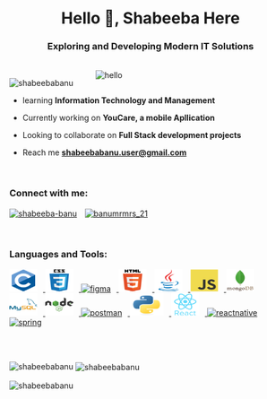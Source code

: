 

<h1 align="center">Hello 👋, Shabeeba Here</h1>
<h3 align="center">Exploring and Developing Modern IT Solutions</h3><br>
<img align="right" alt="hello" width="350" src="https://siteefy.com/wp-content/uploads/2021/02/WordPress-Statistics-and-Trends.png">

<p align="left"> <img src="https://komarev.com/ghpvc/?username=shabeebabanu&label=Profile%20views&color=0e75b6&style=flat" alt="shabeebabanu" /> </p>

-  learning **Information Technology and Management**
  
-  Currently working on **YouCare, a mobile Apllication**

-  Looking to collaborate on **Full Stack development projects**

-  Reach me **shabeebabanu.user@gmail.com**
<br>
<h3 align="left">Connect with me:</h3>
<p align="left">
<a href="https://www.linkedin.com/in/shabeeba-banu-9a3366213/" target="blank"><img align="center" src="https://raw.githubusercontent.com/rahuldkjain/github-profile-readme-generator/master/src/images/icons/Social/linked-in-alt.svg" alt="shabeeba-banu" height="30" width="40" style="margin-right: 10px;" /></a>
<a href="https://www.hackerrank.com/profile/banumrmrs_21" target="blank"><img align="center" src="https://raw.githubusercontent.com/rahuldkjain/github-profile-readme-generator/master/src/images/icons/Social/hackerrank.svg" alt="banumrmrs_21" height="30" width="40" style="margin-right: 10px;" /></a>
</p>
<br>
<h3 align="left">Languages and Tools:</h3>
<p align="left">
<a href="https://www.cprogramming.com/" target="_blank" rel="noreferrer"> <img src="https://raw.githubusercontent.com/devicons/devicon/master/icons/c/c-original.svg" alt="c" width="50" height="40" style="margin-right: 10px;"/> </a>
<a href="https://www.w3schools.com/css/" target="_blank" rel="noreferrer"> <img src="https://raw.githubusercontent.com/devicons/devicon/master/icons/css3/css3-original-wordmark.svg" alt="css3" width="50" height="40" style="margin-right: 10px;"/> </a>
<a href="https://www.figma.com/" target="_blank" rel="noreferrer"> <img src="https://www.vectorlogo.zone/logos/figma/figma-icon.svg" alt="figma" width="50" height="40" style="margin-right: 10px;"/> </a>
<a href="https://www.w3.org/html/" target="_blank" rel="noreferrer"> <img src="https://raw.githubusercontent.com/devicons/devicon/master/icons/html5/html5-original-wordmark.svg" alt="html5" width="50" height="40" style="margin-right: 10px;"/> </a>
<a href="https://www.java.com" target="_blank" rel="noreferrer"> <img src="https://raw.githubusercontent.com/devicons/devicon/master/icons/java/java-original.svg" alt="java" width="50" height="40" style="margin-right: 10px;"/> </a>
<a href="https://developer.mozilla.org/en-US/docs/Web/JavaScript" target="_blank" rel="noreferrer"> <img src="https://raw.githubusercontent.com/devicons/devicon/master/icons/javascript/javascript-original.svg" alt="javascript" width="50" height="40" style="margin-right: 10px;"/> </a>
<a href="https://www.mongodb.com/" target="_blank" rel="noreferrer"> <img src="https://raw.githubusercontent.com/devicons/devicon/master/icons/mongodb/mongodb-original-wordmark.svg" alt="mongodb" width="50" height="40" style="margin-right: 10px;"/> </a>
<a href="https://www.mysql.com/" target="_blank" rel="noreferrer"> <img src="https://raw.githubusercontent.com/devicons/devicon/master/icons/mysql/mysql-original-wordmark.svg" alt="mysql" width="50" height="40" style="margin-right: 10px;"/> </a>
<a href="https://nodejs.org" target="_blank" rel="noreferrer"> <img src="https://raw.githubusercontent.com/devicons/devicon/master/icons/nodejs/nodejs-original-wordmark.svg" alt="nodejs" width="50" height="40" style="margin-right: 10px;"/> </a>
<a href="https://postman.com" target="_blank" rel="noreferrer"> <img src="https://www.vectorlogo.zone/logos/getpostman/getpostman-icon.svg" alt="postman" width="40" height="40" style="margin-right: 10px;"/> </a>
<a href="https://www.python.org" target="_blank" rel="noreferrer"> <img src="https://raw.githubusercontent.com/devicons/devicon/master/icons/python/python-original.svg" alt="python" width="60" height="40" style="margin-right: 10px;"/> </a>
<a href="https://reactjs.org/" target="_blank" rel="noreferrer"> <img src="https://raw.githubusercontent.com/devicons/devicon/master/icons/react/react-original-wordmark.svg" alt="react" width="50" height="40" style="margin-right: 10px;"/> </a>
<a href="https://reactnative.dev/" target="_blank" rel="noreferrer"> <img src="https://reactnative.dev/img/header_logo.svg" alt="reactnative" width="50" height="40" style="margin-right: 10px;"/> </a>
<a href="https://spring.io/" target="_blank" rel="noreferrer"> <img src="https://www.vectorlogo.zone/logos/springio/springio-icon.svg" alt="spring" width="40" height="40" style="margin-right: 10px;"/> </a>
</p><br><br>
<div>
<p><img align="left" src="https://github-readme-stats.vercel.app/api/top-langs?username=shabeebabanu&show_icons=true&locale=en&layout=compact" alt="shabeebabanu" /></p>

<p>&nbsp;<img align="center" src="https://github-readme-stats.vercel.app/api?username=shabeebabanu&show_icons=true&locale=en" alt="shabeebabanu" /></p>

<p><img align="center" src="https://github-readme-streak-stats.herokuapp.com/?user=shabeebabanu&" alt="shabeebabanu" /></p>
</div>

